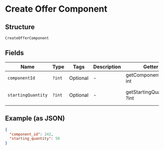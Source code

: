 
# Create Offer Component

## Structure

`CreateOfferComponent`

## Fields

| Name | Type | Tags | Description | Getter | Setter |
|  --- | --- | --- | --- | --- | --- |
| `componentId` | `?int` | Optional | - | getComponentId(): ?int | setComponentId(?int componentId): void |
| `startingQuantity` | `?int` | Optional | - | getStartingQuantity(): ?int | setStartingQuantity(?int startingQuantity): void |

## Example (as JSON)

```json
{
  "component_id": 242,
  "starting_quantity": 50
}
```

